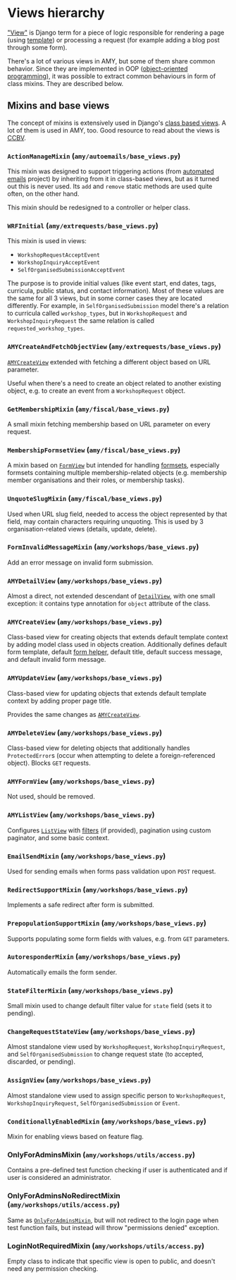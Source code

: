 # Views hierarchy

["View"](https://docs.djangoproject.com/en/dev/glossary/#term-view) is Django term for
a piece of logic responsible for rendering a page (using
[template](https://docs.djangoproject.com/en/4.1/glossary/#term-template)) or processing
a request (for example adding a blog post through some form).

There's a lot of various views in AMY, but some of them share common behavior. Since
they are implemented in OOP
([object-oriented programming](https://en.wikipedia.org/wiki/Object-oriented_programming)),
it was possible to extract common behaviours in form of class mixins. They are described
below.

## Mixins and base views

The concept of mixins is extensively used in Django's
[class based views](https://docs.djangoproject.com/en/dev/topics/class-based-views/).
A lot of them is used in AMY, too. Good resource to read about the views is
[CCBV](https://ccbv.co.uk/).

### `ActionManageMixin` (`amy/autoemails/base_views.py`)

This mixin was designed to support triggering actions (from
[automated emails](./projects/2019_automated_emails.md) project) by inheriting from it
in class-based views, but as it turned out this is never used. Its `add` and `remove`
static methods are used quite often, on the other hand.

This mixin should be redesigned to a controller or helper class.

### `WRFInitial` (`amy/extrequests/base_views.py`)

This mixin is used in views:

* `WorkshopRequestAcceptEvent`
* `WorkshopInquiryAcceptEvent`
* `SelfOrganisedSubmissionAcceptEvent`

The purpose is to provide initial values (like event start, end dates, tags, curricula,
public status, and contact information). Most of these values are the same for all 3
views, but in some corner cases they are located differently. For example, in
`SelfOrganisedSubmission` model there's a relation to curricula called `workshop_types`,
but in `WorkshopRequest` and `WorkshopInquiryRequest` the same relation is called
`requested_workshop_types`.

### `AMYCreateAndFetchObjectView` (`amy/extrequests/base_views.py`)

[`AMYCreateView`](#amycreateview-amyworkshopsbase_viewspy) extended with fetching
a different object based on URL parameter.

Useful when there's a need to create an object related to another existing object, e.g.
to create an event from a `WorkshopRequest` object.

### `GetMembershipMixin` (`amy/fiscal/base_views.py`)

A small mixin fetching membership based on URL parameter on every request.

### `MembershipFormsetView` (`amy/fiscal/base_views.py`)

A mixin based on [`FormView`](https://ccbv.co.uk/FormView) but intended for handling
[formsets](https://docs.djangoproject.com/en/dev/topics/forms/formsets/), especially
formsets containing multiple membership-related objects (e.g. membership member
organisations and their roles, or membership tasks).

### `UnquoteSlugMixin` (`amy/fiscal/base_views.py`)

Used when URL slug field, needed to access the object represented by that field, may
contain characters requiring unquoting. This is used by 3 organisation-related views
(details, update, delete).

### `FormInvalidMessageMixin` (`amy/workshops/base_views.py`)

Add an error message on invalid form submission.

### `AMYDetailView` (`amy/workshops/base_views.py`)

Almost a direct, not extended descendant of [`DetailView`](https://ccbv.co.uk/DetailView),
with one small exception: it contains type annotation for `object` attribute of the
class.

### `AMYCreateView` (`amy/workshops/base_views.py`)

Class-based view for creating objects that extends default template context by adding
model class used in objects creation. Additionally defines default form template,
default
[form helper](https://django-crispy-forms.readthedocs.io/en/latest/form_helper.html),
default title, default success message, and default invalid form message.

### `AMYUpdateView` (`amy/workshops/base_views.py`)

Class-based view for updating objects that extends default template context by adding
proper page title.

Provides the same changes as [`AMYCreateView`](#amycreateview-amyworkshopsbase_viewspy).

### `AMYDeleteView` (`amy/workshops/base_views.py`)

Class-based view for deleting objects that additionally handles `ProtectedError`s (occur
when attempting to delete a foreign-referenced object). Blocks `GET` requests.

### `AMYFormView` (`amy/workshops/base_views.py`)

Not used, should be removed.

### `AMYListView` (`amy/workshops/base_views.py`)

Configures [`ListView`](https://ccbv.co.uk/ListView) with
[filters](https://django-filter.readthedocs.io/en/stable/) (if provided), pagination
using custom paginator, and some basic context.

### `EmailSendMixin` (`amy/workshops/base_views.py`)

Used for sending emails when forms pass validation upon `POST` request.

### `RedirectSupportMixin` (`amy/workshops/base_views.py`)

Implements a safe redirect after form is submitted.

### `PrepopulationSupportMixin` (`amy/workshops/base_views.py`)

Supports populating some form fields with values, e.g. from `GET` parameters.

### `AutoresponderMixin` (`amy/workshops/base_views.py`)

Automatically emails the form sender.

### `StateFilterMixin` (`amy/workshops/base_views.py`)

Small mixin used to change default filter value for `state` field (sets it to pending).

### `ChangeRequestStateView` (`amy/workshops/base_views.py`)

Almost standalone view used by `WorkshopRequest`, `WorkshopInquiryRequest`, and
`SelfOrganisedSubmission` to change request state (to accepted, discarded, or pending).

### `AssignView` (`amy/workshops/base_views.py`)

Almost standalone view used to assign specific person to `WorkshopRequest`,
`WorkshopInquiryRequest`, `SelfOrganisedSubmission` or `Event`.

### `ConditionallyEnabledMixin` (`amy/workshops/base_views.py`)

Mixin for enabling views based on feature flag.

### OnlyForAdminsMixin (`amy/workshops/utils/access.py`)

Contains a pre-defined test function checking if user is authenticated and if user
is considered an administrator.

### OnlyForAdminsNoRedirectMixin (`amy/workshops/utils/access.py`)

Same as [`OnlyForAdminsMixin`](#onlyforadminsmixin-amyworkshopsutilsaccesspy), but will
not redirect to the login page when test function fails, but instead will throw
"permissions denied" exception.

### LoginNotRequiredMixin (`amy/workshops/utils/access.py`)

Empty class to indicate that specific view is open to public, and doesn't need any
permission checking.
